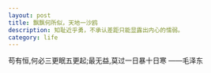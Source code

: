```yaml
---
layout: post
title: 飘飘何所似，天地一沙鸥
description: 知耻近乎勇，不承认差距只能显露出内心的懦弱。
category: life
---
```

苟有恒,何必三更眠五更起;最无益,莫过一日暴十日寒
——毛泽东
